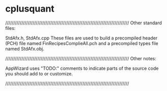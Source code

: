 # cplusquant


/////////////////////////////////////////////////////////////////////////////
Other standard files:

StdAfx.h, StdAfx.cpp
    These files are used to build a precompiled header (PCH) file
    named FinRecipesComplieAll.pch and a precompiled types file named StdAfx.obj.

/////////////////////////////////////////////////////////////////////////////
Other notes:

AppWizard uses "TODO:" comments to indicate parts of the source code you
should add to or customize.

/////////////////////////////////////////////////////////////////////////////
